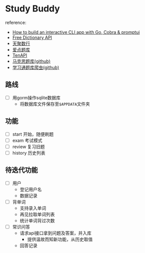 # Study Buddy

reference:
- [How to build an interactive CLI app with Go, Cobra & promptui](https://dev.to/divrhino/building-an-interactive-cli-app-with-go-cobra-promptui-346n)
- [Free Dictionary API](https://dictionaryapi.dev)
- [天聚数行](https://www.tianapi.com)
- [爱点题库](https://www.51aidian.com/index/login/register)
- [TenAPI](https://docs.tenapi.cn)
- [马克思题库(github)](https://github.com/Ylarod/do_my_marx/tree/main)
- [学习通题库爬虫(github)](https://github.com/notnotype/xxt)
## 路线

-[ ] 用gorm操作sqlite数据库
  - 将数据库文件保存至`$APPDATA`文件夹

## 功能

-[ ] start 开始，随便刷题
-[ ] exam 考试模式
-[ ] review 复习旧题 
-[ ] history 历史列表

## 待迭代功能
-[ ] 用户
  - 登记用户名
  - 数据记录
-[ ] 背单词
  - 支持录入单词
  - 再见拉取单词列表
  - 统计单词背过次数
-[ ] 常识问答
  - 请求api接口拿到问题及答案，并入库
    - 提供温故而知新功能，从历史取值
  - 回答记录
